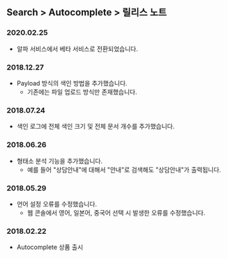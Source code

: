 ## Search > Autocomplete > 릴리스 노트

### 2020.02.25
* 알파 서비스에서 베타 서비스로 전환되었습니다.

### 2018.12.27
* Payload 방식의 색인 방법을 추가했습니다.
    * 기존에는 파일 업로드 방식만 존재했습니다.

### 2018.07.24
* 색인 로그에 전체 색인 크기 및 전체 문서 개수를 추가했습니다.

### 2018.06.26
* 형태소 분석 기능을 추가했습니다.
    * 예를 들어 "상담안내"에 대해서 "안내"로 검색해도 "상담안내"가 출력됩니다.

### 2018.05.29
* 언어 설정 오류를 수정했습니다.
    * 웹 콘솔에서 영어, 일본어, 중국어 선택 시 발생한 오류를 수정했습니다.

### 2018.02.22
* Autocomplete 상품 출시
